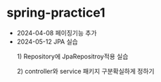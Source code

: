 # spring-practice1
- 2024-04-08 페이징기능 추가
- 2024-05-12 JPA 실습<p/> 1) Repository에 JpaRepositroy적용 실습<p/> 2) controller와 service 패키지 구분확실하게 정하기
